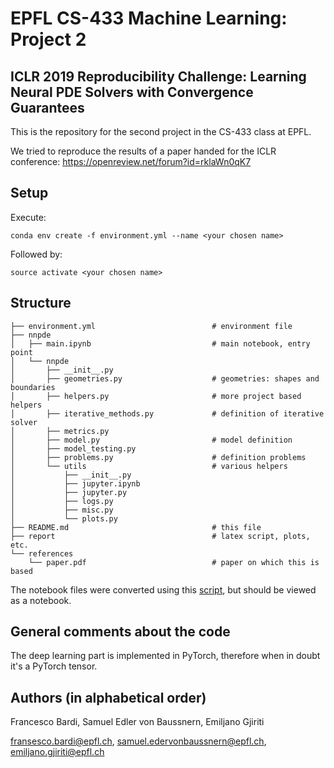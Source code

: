 # EPFL CS-433 Machine Learning: Project 2
## ICLR 2019 Reproducibility Challenge: Learning Neural PDE Solvers with Convergence Guarantees

This is the repository for the second project in the CS-433 class at EPFL.

We tried to reproduce the results of a paper handed for the ICLR conference: https://openreview.net/forum?id=rklaWn0qK7

## Setup

Execute:

```
conda env create -f environment.yml --name <your chosen name>
```

Followed by:

```
source activate <your chosen name>
```

## Structure

```
├── environment.yml                          # environment file
├── nnpde
│   ├── main.ipynb                           # main notebook, entry point
│   └── nnpde
│       ├── __init__.py
│       ├── geometries.py                    # geometries: shapes and boundaries
│       ├── helpers.py                       # more project based helpers
│       ├── iterative_methods.py             # definition of iterative solver
│       ├── metrics.py
│       ├── model.py                         # model definition
│       ├── model_testing.py
│       ├── problems.py                      # definition problems
│       └── utils                            # various helpers
│           ├── __init__.py
│           ├── jupyter.ipynb
│           ├── jupyter.py
│           ├── logs.py
│           ├── misc.py
│           └── plots.py
├── README.md                                # this file
├── report                                   # latex script, plots, etc.
└── references
    └── paper.pdf                            # paper on which this is based
```

The notebook files were converted using this
[script](https://gist.github.com/samuelsmal/144e1204d646cd65ff8864d4b483f948),
but should be viewed as a notebook.

## General comments about the code

The deep learning part is implemented in PyTorch, therefore when in doubt it's
a PyTorch tensor.

## Authors (in alphabetical order)

Francesco Bardi, Samuel Edler von Baussnern, Emiljano Gjiriti

fransesco.bardi@epfl.ch, samuel.edervonbaussnern@epfl.ch, emiljano.gjiriti@epfl.ch

